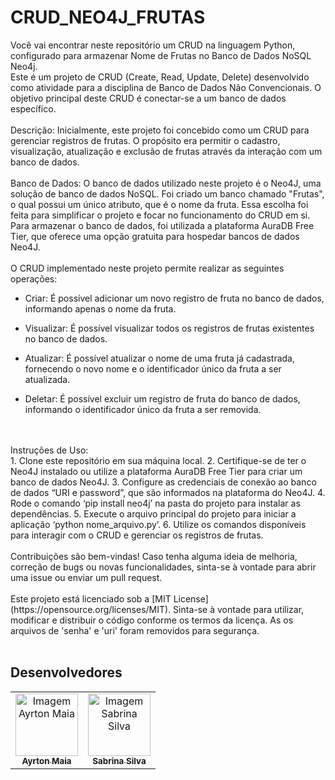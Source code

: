 # CRUD_NEO4J_FRUTAS

Você vai encontrar neste repositório um CRUD na linguagem Python, configurado para armazenar Nome de Frutas no Banco de Dados NoSQL Neo4j.
<br>
Este é um projeto de CRUD (Create, Read, Update, Delete) desenvolvido como atividade para a disciplina de Banco de Dados Não Convencionais. O objetivo principal deste CRUD é conectar-se a um banco de dados específico.
<br>
<br>
Descrição: Inicialmente, este projeto foi concebido como um CRUD para gerenciar registros de frutas. O propósito era permitir o cadastro, visualização, atualização e exclusão de frutas através da interação com um banco de dados.
<br>
<br>
Banco de Dados: O banco de dados utilizado neste projeto é o Neo4J, uma solução de banco de dados NoSQL. Foi criado um banco chamado "Frutas", o qual possui um único atributo, que é o nome da fruta. Essa escolha foi feita para simplificar o projeto e focar no funcionamento do CRUD em si. Para armazenar o banco de dados, foi utilizada a plataforma AuraDB Free Tier, que oferece uma opção gratuita para hospedar bancos de dados Neo4J.
<br>
<br>
O CRUD implementado neste projeto permite realizar as seguintes operações:

- Criar: É possível adicionar um novo registro de fruta no banco de dados, informando apenas o nome da fruta.

- Visualizar: É possível visualizar todos os registros de frutas existentes no banco de dados.

- Atualizar: É possível atualizar o nome de uma fruta já cadastrada, fornecendo o novo nome e o identificador único da fruta a ser atualizada.

- Deletar: É possível excluir um registro de fruta do banco de dados, informando o identificador único da fruta a ser removida.
<br>
<br>
Instruções de Uso:
<br>
1. Clone este repositório em sua máquina local.
2. Certifique-se de ter o Neo4J instalado ou utilize a plataforma AuraDB Free Tier para criar um banco de dados Neo4J.
3. Configure as credenciais de conexão ao banco de dados “URI e password”, que são informados na plataforma do Neo4J.
4. Rode o comando ‘pip install neo4j’ na pasta do projeto para instalar as dependências.
5. Execute o arquivo principal do projeto para iniciar a aplicação ‘python nome_arquivo.py’.
6. Utilize os comandos disponíveis para interagir com o CRUD e gerenciar os registros de frutas.
<br>
<br>
Contribuições são bem-vindas! Caso tenha alguma ideia de melhoria, correção de bugs ou novas funcionalidades, sinta-se à vontade para abrir uma issue ou enviar um pull request.
<br>
<br>
Este projeto está licenciado sob a [MIT License](https://opensource.org/licenses/MIT). Sinta-se à vontade para utilizar, modificar e distribuir o código conforme os termos da licença. As os arquivos de 'senha' e 'uri' foram removidos para segurança.
<br>
<br>
<h2 >Desenvolvedores</h2>
<table>
  <tr>
    <td align="center"><a href="https://github.com/AyrtonMaia0"><img src="https://avatars.githubusercontent.com/u/98968093?v=4" width="100px;" alt="Imagem Ayrton Maia"/><br /><sub><b>Ayrton Maia</b></sub></a></td>
    <td align="center"><a href="https://www.linkedin.com/in/sabrinam-silva/"><img src="https://encurtador.com.br/abuD9" width="100px;" alt="Imagem Sabrina Silva"/><br /><sub><b>Sabrina Silva</b></sub></a></td>
  </tr>
